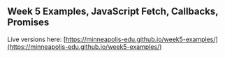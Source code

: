## Week 5 Examples, JavaScript Fetch, Callbacks, Promises

Live versions here: [https://minneapolis-edu.github.io/week5-examples/](https://minneapolis-edu.github.io/week5-examples/)